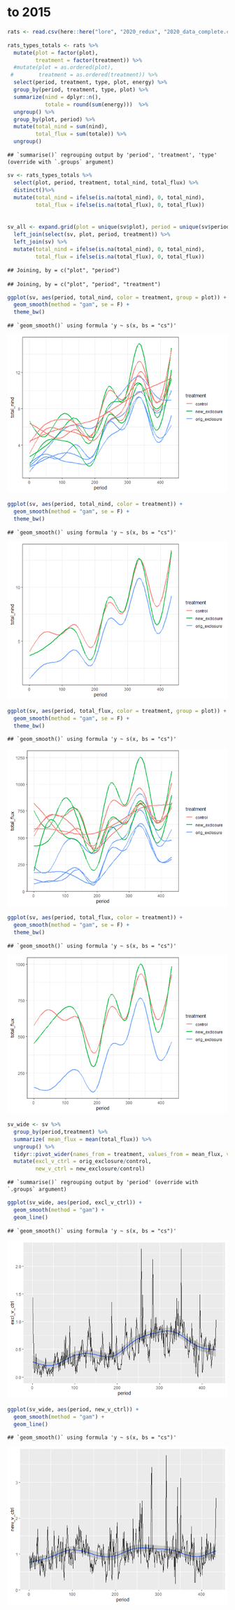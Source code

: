 to 2015
================

``` r
rats <- read.csv(here::here("lore", "2020_redux", "2020_data_complete.csv"))
```

``` r
rats_types_totals <- rats %>%
  mutate(plot = factor(plot),
         treatment = factor(treatment)) %>%
  #mutate(plot = as.ordered(plot),
 #        treatment = as.ordered(treatment)) %>%
  select(period, treatment, type, plot, energy) %>%
  group_by(period, treatment, type, plot) %>%
  summarize(nind = dplyr::n(),
            totale = round(sum(energy)))  %>%
  ungroup() %>%
  group_by(plot, period) %>%
  mutate(total_nind = sum(nind),
         total_flux = sum(totale)) %>%
  ungroup()
```

    ## `summarise()` regrouping output by 'period', 'treatment', 'type' (override with `.groups` argument)

``` r
sv <- rats_types_totals %>%
  select(plot, period, treatment, total_nind, total_flux) %>%
  distinct()%>%
  mutate(total_nind = ifelse(is.na(total_nind), 0, total_nind),
         total_flux = ifelse(is.na(total_flux), 0, total_flux))


sv_all <- expand.grid(plot = unique(sv$plot), period = unique(sv$period)) %>%
  left_join(select(sv, plot, period, treatment)) %>%
  left_join(sv) %>%
  mutate(total_nind = ifelse(is.na(total_nind), 0, total_nind),
         total_flux = ifelse(is.na(total_flux), 0, total_flux))
```

    ## Joining, by = c("plot", "period")

    ## Joining, by = c("plot", "period", "treatment")

``` r
ggplot(sv, aes(period, total_nind, color = treatment, group = plot)) +
  geom_smooth(method = "gam", se = F) +
  theme_bw()
```

    ## `geom_smooth()` using formula 'y ~ s(x, bs = "cs")'

![](flux_files/figure-gfm/unnamed-chunk-2-1.png)<!-- -->

``` r
ggplot(sv, aes(period, total_nind, color = treatment)) +
  geom_smooth(method = "gam", se = F) +
  theme_bw()
```

    ## `geom_smooth()` using formula 'y ~ s(x, bs = "cs")'

![](flux_files/figure-gfm/unnamed-chunk-2-2.png)<!-- -->

``` r
ggplot(sv, aes(period, total_flux, color = treatment, group = plot)) +
  geom_smooth(method = "gam", se = F) +
  theme_bw()
```

    ## `geom_smooth()` using formula 'y ~ s(x, bs = "cs")'

![](flux_files/figure-gfm/unnamed-chunk-2-3.png)<!-- -->

``` r
ggplot(sv, aes(period, total_flux, color = treatment)) +
  geom_smooth(method = "gam", se = F) +
  theme_bw()
```

    ## `geom_smooth()` using formula 'y ~ s(x, bs = "cs")'

![](flux_files/figure-gfm/unnamed-chunk-2-4.png)<!-- -->

``` r
sv_wide <- sv %>%
  group_by(period,treatment) %>%
  summarize( mean_flux = mean(total_flux)) %>%
  ungroup() %>%
  tidyr::pivot_wider(names_from = treatment, values_from = mean_flux, values_fill = 0) %>%
  mutate(excl_v_ctrl = orig_exclosure/control,
         new_v_ctrl = new_exclosure/control)
```

    ## `summarise()` regrouping output by 'period' (override with `.groups` argument)

``` r
ggplot(sv_wide, aes(period, excl_v_ctrl)) +
  geom_smooth(method = "gam") +
  geom_line()
```

    ## `geom_smooth()` using formula 'y ~ s(x, bs = "cs")'

![](flux_files/figure-gfm/unnamed-chunk-3-1.png)<!-- -->

``` r
ggplot(sv_wide, aes(period, new_v_ctrl)) +
  geom_smooth(method = "gam") +
  geom_line()
```

    ## `geom_smooth()` using formula 'y ~ s(x, bs = "cs")'

![](flux_files/figure-gfm/unnamed-chunk-3-2.png)<!-- -->

